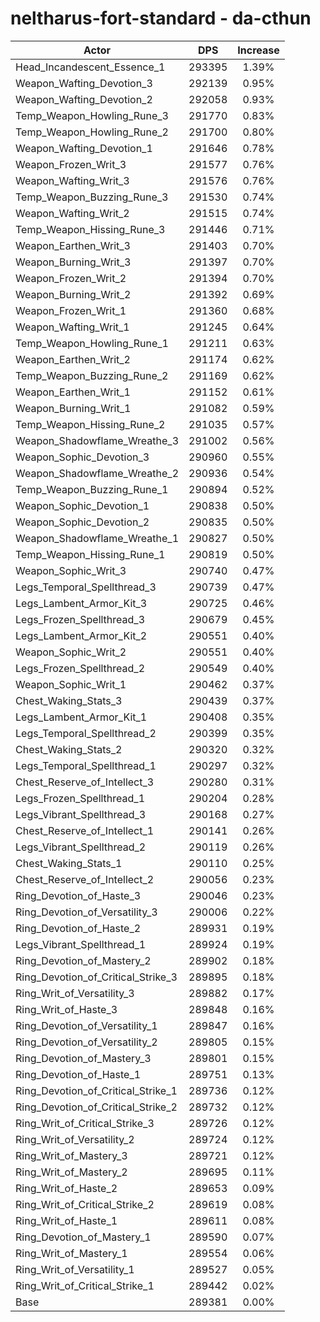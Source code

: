 # neltharus-fort-standard - da-cthun
| Actor | DPS | Increase |
|---|:---:|:---:|
|Head_Incandescent_Essence_1|293395|1.39%|
|Weapon_Wafting_Devotion_3|292139|0.95%|
|Weapon_Wafting_Devotion_2|292058|0.93%|
|Temp_Weapon_Howling_Rune_3|291770|0.83%|
|Temp_Weapon_Howling_Rune_2|291700|0.80%|
|Weapon_Wafting_Devotion_1|291646|0.78%|
|Weapon_Frozen_Writ_3|291577|0.76%|
|Weapon_Wafting_Writ_3|291576|0.76%|
|Temp_Weapon_Buzzing_Rune_3|291530|0.74%|
|Weapon_Wafting_Writ_2|291515|0.74%|
|Temp_Weapon_Hissing_Rune_3|291446|0.71%|
|Weapon_Earthen_Writ_3|291403|0.70%|
|Weapon_Burning_Writ_3|291397|0.70%|
|Weapon_Frozen_Writ_2|291394|0.70%|
|Weapon_Burning_Writ_2|291392|0.69%|
|Weapon_Frozen_Writ_1|291360|0.68%|
|Weapon_Wafting_Writ_1|291245|0.64%|
|Temp_Weapon_Howling_Rune_1|291211|0.63%|
|Weapon_Earthen_Writ_2|291174|0.62%|
|Temp_Weapon_Buzzing_Rune_2|291169|0.62%|
|Weapon_Earthen_Writ_1|291152|0.61%|
|Weapon_Burning_Writ_1|291082|0.59%|
|Temp_Weapon_Hissing_Rune_2|291035|0.57%|
|Weapon_Shadowflame_Wreathe_3|291002|0.56%|
|Weapon_Sophic_Devotion_3|290960|0.55%|
|Weapon_Shadowflame_Wreathe_2|290936|0.54%|
|Temp_Weapon_Buzzing_Rune_1|290894|0.52%|
|Weapon_Sophic_Devotion_1|290838|0.50%|
|Weapon_Sophic_Devotion_2|290835|0.50%|
|Weapon_Shadowflame_Wreathe_1|290827|0.50%|
|Temp_Weapon_Hissing_Rune_1|290819|0.50%|
|Weapon_Sophic_Writ_3|290740|0.47%|
|Legs_Temporal_Spellthread_3|290739|0.47%|
|Legs_Lambent_Armor_Kit_3|290725|0.46%|
|Legs_Frozen_Spellthread_3|290679|0.45%|
|Legs_Lambent_Armor_Kit_2|290551|0.40%|
|Weapon_Sophic_Writ_2|290551|0.40%|
|Legs_Frozen_Spellthread_2|290549|0.40%|
|Weapon_Sophic_Writ_1|290462|0.37%|
|Chest_Waking_Stats_3|290439|0.37%|
|Legs_Lambent_Armor_Kit_1|290408|0.35%|
|Legs_Temporal_Spellthread_2|290399|0.35%|
|Chest_Waking_Stats_2|290320|0.32%|
|Legs_Temporal_Spellthread_1|290297|0.32%|
|Chest_Reserve_of_Intellect_3|290280|0.31%|
|Legs_Frozen_Spellthread_1|290204|0.28%|
|Legs_Vibrant_Spellthread_3|290168|0.27%|
|Chest_Reserve_of_Intellect_1|290141|0.26%|
|Legs_Vibrant_Spellthread_2|290119|0.26%|
|Chest_Waking_Stats_1|290110|0.25%|
|Chest_Reserve_of_Intellect_2|290056|0.23%|
|Ring_Devotion_of_Haste_3|290046|0.23%|
|Ring_Devotion_of_Versatility_3|290006|0.22%|
|Ring_Devotion_of_Haste_2|289931|0.19%|
|Legs_Vibrant_Spellthread_1|289924|0.19%|
|Ring_Devotion_of_Mastery_2|289902|0.18%|
|Ring_Devotion_of_Critical_Strike_3|289895|0.18%|
|Ring_Writ_of_Versatility_3|289882|0.17%|
|Ring_Writ_of_Haste_3|289848|0.16%|
|Ring_Devotion_of_Versatility_1|289847|0.16%|
|Ring_Devotion_of_Versatility_2|289805|0.15%|
|Ring_Devotion_of_Mastery_3|289801|0.15%|
|Ring_Devotion_of_Haste_1|289751|0.13%|
|Ring_Devotion_of_Critical_Strike_1|289736|0.12%|
|Ring_Devotion_of_Critical_Strike_2|289732|0.12%|
|Ring_Writ_of_Critical_Strike_3|289726|0.12%|
|Ring_Writ_of_Versatility_2|289724|0.12%|
|Ring_Writ_of_Mastery_3|289721|0.12%|
|Ring_Writ_of_Mastery_2|289695|0.11%|
|Ring_Writ_of_Haste_2|289653|0.09%|
|Ring_Writ_of_Critical_Strike_2|289619|0.08%|
|Ring_Writ_of_Haste_1|289611|0.08%|
|Ring_Devotion_of_Mastery_1|289590|0.07%|
|Ring_Writ_of_Mastery_1|289554|0.06%|
|Ring_Writ_of_Versatility_1|289527|0.05%|
|Ring_Writ_of_Critical_Strike_1|289442|0.02%|
|Base|289381|0.00%|
